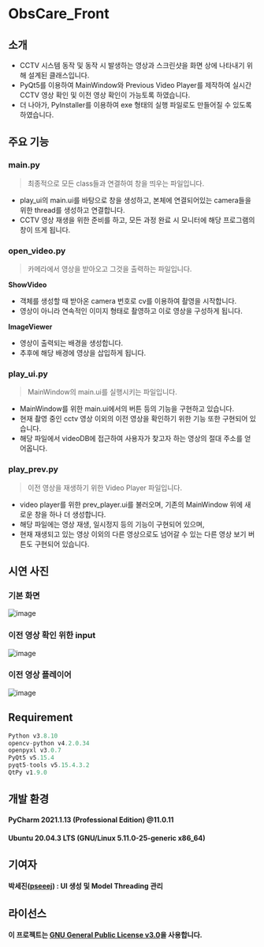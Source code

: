 # ObsCare_Front

## 소개
- CCTV 시스템 동작 및 동작 시 발생하는 영상과 스크린샷을 화면 상에 나타내기 위해 설계된 클래스입니다. </br>
- PyQt5를 이용하여 MainWindow와 Previous Video Player를 제작하여 실시간 CCTV 영상 확인 및 이전 영상 확인이 가능토록 하였습니다. </br>
- 더 나아가, PyInstaller를 이용하여 exe 형태의 실행 파일로도 만들어질 수 있도록 하였습니다.

## 주요 기능
### main.py
> 최종적으로 모든 class들과 연결하여 창을 띄우는 파일입니다.

- play_ui의 main.ui를 바탕으로 창을 생성하고, 본체에 연결되어있는 camera들을 위한 thread를 생성하고 연결합니다. </br>
- CCTV 영상 재생을 위한 준비를 하고, 모든 과정 완료 시 모니터에 해당 프로그램의 창이 뜨게 됩니다.

### open_video.py
> 카메라에서 영상을 받아오고 그것을 출력하는 파일입니다.

<b>ShowVideo</b></br>
- 객체를 생성할 때 받아온 camera 번호로 cv를 이용하여 촬영을 시작합니다.
- 영상이 아니라 연속적인 이미지 형태로 촬영하고 이로 영상을 구성하게 됩니다.</br>

<b>ImageViewer</b></br>
- 영상이 출력되는 배경을 생성합니다.
- 추후에 해당 배경에 영상을 삽입하게 됩니다.

### play_ui.py
> MainWindow의 main.ui를 실행시키는 파일입니다.

- MainWindow를 위한 main.ui에서의 버튼 등의 기능을 구현하고 있습니다.
- 현재 촬영 중인 cctv 영상 이외의 이전 영상을 확인하기 위한 기능 또한 구현되어 있습니다.
- 해당 파일에서 videoDB에 접근하여 사용자가 찾고자 하는 영상의 절대 주소를 얻어옵니다.

### play_prev.py
> 이전 영상을 재생하기 위한 Video Player 파일입니다.

- video player를 위한 prev_player.ui를 불러오며, 기존의 MainWindow 위에 새로운 창을 하나 더 생성합니다.
- 해당 파일에는 영상 재생, 일시정지 등의 기능이 구현되어 있으며,
- 현재 재생되고 있는 영상 이외의 다른 영상으로도 넘어갈 수 있는 다른 영상 보기 버튼도 구현되어 있습니다.

## 시연 사진
### 기본 화면
![image](https://user-images.githubusercontent.com/49185035/132118044-ee323539-4bcc-49c6-ab04-69ccfd37261d.png)
### 이전 영상 확인 위한 input
![image](https://user-images.githubusercontent.com/49185035/132118068-dc447c24-c51c-40e6-bb5a-8d8a212218aa.png)
### 이전 영상 플레이어
![image](https://user-images.githubusercontent.com/49185035/132118084-af0dc59a-796b-479c-8e4a-d5ef2f2471ee.png)


## Requirement
``` python
Python v3.8.10
opencv-python v4.2.0.34
openpyxl v3.0.7
PyQt5 v5.15.4
pyqt5-tools v5.15.4.3.2
QtPy v1.9.0
```

## 개발 환경
#### PyCharm 2021.1.13 (Professional Edition) @11.0.11
#### Ubuntu 20.04.3 LTS (GNU/Linux 5.11.0-25-generic x86_64)

## 기여자
#### 박세진([pseeej](https://github.com/pseeej)) : UI 생성 및 Model Threading 관리

## 라이선스
#### 이 프로젝트는 [GNU General Public License v3.0](https://github.com/SSU-DC-DCWZ/ObsCare_Front/blob/main/LICENSE)을 사용합니다.
